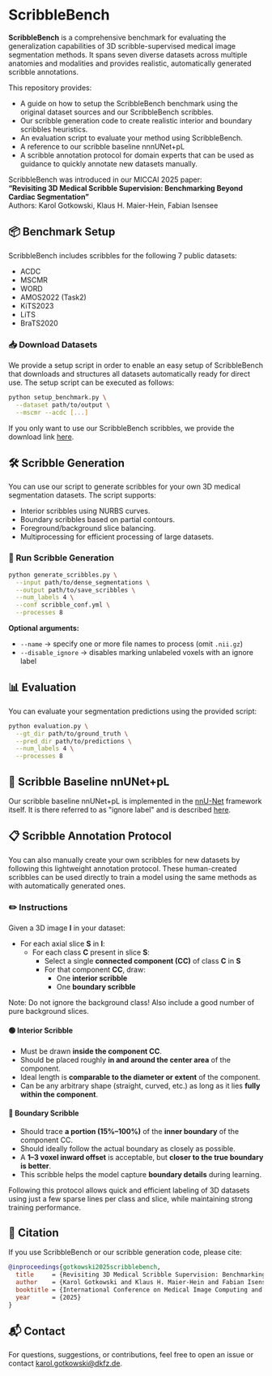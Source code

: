 # ScribbleBench

**ScribbleBench** is a comprehensive benchmark for evaluating the generalization capabilities of 3D scribble-supervised medical image segmentation methods. It spans seven diverse datasets across multiple anatomies and modalities and provides realistic, automatically generated scribble annotations.

This repository provides:
- A guide on how to setup the ScribbleBench benchmark using the original dataset sources and our ScribbleBench scribbles.
- Our scribble generation code to create realistic interior and boundary scribbles heuristics.
- An evaluation script to evaluate your method using ScribbleBench.
- A reference to our scribble baseline nnnUNet+pL
- A scribble annotation protocol for domain experts that can be used as guidance to quickly annotate new datasets manually.

ScribbleBench was introduced in our MICCAI 2025 paper:  
**“Revisiting 3D Medical Scribble Supervision: Benchmarking Beyond Cardiac Segmentation”**  
Authors: Karol Gotkowski, Klaus H. Maier-Hein, Fabian Isensee


## 📦 Benchmark Setup

ScribbleBench includes scribbles for the following 7 public datasets:
- ACDC
- MSCMR
- WORD
- AMOS2022 (Task2)
- KiTS2023
- LiTS
- BraTS2020

### 📥 Download Datasets

We provide a setup script in order to enable an easy setup of ScribbleBench that downloads and structures all datasets automatically ready for direct use. The setup script can be executed as follows:

```bash
python setup_benchmark.py \
  --dataset path/to/output \
  --mscmr --acdc [...]
```

If you  only want to use our ScribbleBench scribbles, we provide the download link [here](https://syncandshare.desy.de/index.php/s/DJ4KBZrZScFbTei).


## 🛠️ Scribble Generation

You can use our script to generate scribbles for your own 3D medical segmentation datasets. The script supports:
- Interior scribbles using NURBS curves.
- Boundary scribbles based on partial contours.
- Foreground/background slice balancing.
- Multiprocessing for efficient processing of large datasets.

### 🚀 Run Scribble Generation

```bash
python generate_scribbles.py \
  --input path/to/dense_segmentations \
  --output path/to/save_scribbles \
  --num_labels 4 \
  --conf scribble_conf.yml \
  --processes 8
```

**Optional arguments:**

* `--name` → specify one or more file names to process (omit `.nii.gz`)
* `--disable_ignore` → disables marking unlabeled voxels with an ignore label

## 📊 Evaluation

You can evaluate your segmentation predictions using the provided script:

```bash
python evaluation.py \
  --gt_dir path/to/ground_truth \
  --pred_dir path/to/predictions \
  --num_labels 4 \
  --processes 8
```

## 🧠 Scribble Baseline nnUNet+pL

Our scribble baseline nnUNet+pL is implemented in the [nnU-Net](https://github.com/MIC-DKFZ/nnUNet) framework itself. It is there referred to as "ignore label" and is described [here](https://github.com/MIC-DKFZ/nnUNet/blob/master/documentation/ignore_label.md).

## 📋 Scribble Annotation Protocol

You can also manually create your own scribbles for new datasets by following this lightweight annotation protocol. These human-created scribbles can be used directly to train a model using the same methods as with automatically generated ones.

### ✏️ Instructions

Given a 3D image **I** in your dataset:
- For each axial slice **S** in **I**:
  - For each class **C** present in slice **S**:
    - Select a single **connected component (CC)** of class **C** in **S**
    - For that component **CC**, draw:
      - One **interior scribble**
      - One **boundary scribble**

Note: Do not ignore the background class! Also include a good number of pure background slices.

#### 🟢 Interior Scribble
- Must be drawn **inside the component CC**.
- Should be placed roughly **in and around the center area** of the component.
- Ideal length is **comparable to the diameter or extent** of the component.
- Can be any arbitrary shape (straight, curved, etc.) as long as it lies **fully within the component**.

#### 🔵 Boundary Scribble
- Should trace **a portion (15%–100%)** of the **inner boundary** of the component CC.
- Should ideally follow the actual boundary as closely as possible.
- A **1–3 voxel inward offset** is acceptable, but **closer to the true boundary is better**.
- This scribble helps the model capture **boundary details** during learning.

Following this protocol allows quick and efficient labeling of 3D datasets using just a few sparse lines per class and slice, while maintaining strong training performance.



## 📄 Citation

If you use ScribbleBench or our scribble generation code, please cite:

```bibtex
@inproceedings{gotkowski2025scribblebench,
  title     = {Revisiting 3D Medical Scribble Supervision: Benchmarking Beyond Cardiac Segmentation},
  author    = {Karol Gotkowski and Klaus H. Maier-Hein and Fabian Isensee},
  booktitle = {International Conference on Medical Image Computing and Computer-Assisted Intervention (MICCAI)},
  year      = {2025}
}
```


## 📬 Contact

For questions, suggestions, or contributions, feel free to open an issue or contact [karol.gotkowski@dkfz.de](mailto:karol.gotkowski@dkfz.de).
